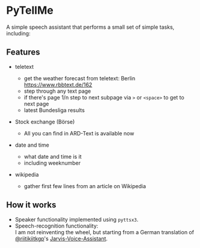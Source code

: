 # PyTellMe
A simple speech assistant that performs a small set of simple tasks, including:

## Features
* teletext
  * get the weather forecast from teletext: Berlin https://www.rbbtext.de/162
  * step through any text page
  * if there's page 1/n step to next subpage via `>` or `<space>` to get to next page 
  * latest Bundesliga results

* Stock exchange (Börse)
  * All you can find in ARD-Text is available now
  
* date and time
  * what date and time is it
  * including weeknumber

* wikipedia
  * gather first few lines from an article on Wikipedia

## How it works
 
* Speaker functionality implemented using `pyttsx3`.
* Speech-recognition functionality:<br>
I am not reinventing the wheel, but starting from a German translation of [@riitikiitkgp](https://github.com/riitikiitkgp/)'s [Jarvis-Voice-Assistant](https://github.com/riitikiitkgp/Jarvis-Voice-Assistant).
